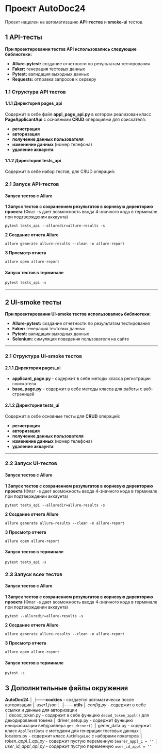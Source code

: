 # Проект AutoDoc24

Проект нацелен на автоматизацию **API-тестов** и **smoke-ui** тестов.
## 1 API-тесты

**При проектировании тестов API использовались следующие библиотеки:**
- **Allure-pytest:** создание отчетности по результатам тестирования
- **Faker:** генерация тестовых данных
- **Pytest:** валидация выходных данных
- **Requests:** отправка запросов к серверу

### 1.1 Структура **API тестов**
#### 1.1.1 Директория **pages_api**

Содержит в себе файл **appl_page_api.py** в котором реализован класс **PageApplicantApi** с основными **CRUD** операциями для соискателя:

- **регистрация**
- **авторизация**
- **получение данных пользователя**
- **изменение данных** (номер телефона)
- **удаление аккаунта** 
#### 1.1.2 Директория **tests_api**

Содержит в себе набор тестов, для CRUD операций:

### 2.1 Запуск **API-тестов**
#### Запуск тестов с **Allure**

**1 Запуск тестов с сохранением результатов в корневую директорию проекта** 
(Флаг -s дает возможность ввода 4-значного кода в терминале при подтверждении аккаунта)
```shell
pytest tests_api --alluredir=allure-results -s
```

**2 Создание отчета Allure**
```shell
allure generate allure-results --clean -o allure-report
```

**3 Просмотр отчета**
```shell
allure open allure-report
```
#### Запуск тестов в **терминале**

```shell
pytest tests_api -s
```
***
## 2 UI-smoke тесты

**При проектировании UI-smoke тестов использовались библиотеки:**
- **Allure-pytest:** создание отчетности по результатам тестирования
- **Faker:** генерация тестовых данных
- **Pytest:** валидация выходных данных
- **Selenium:** симуляция поведения пользователя на сайте
***
### 2.1 Структура **UI-smoke тестов**
#### 2.1.1 Директория **pages_ui**
- **applicant_page.py** - содержит в себе методы класса регистрации соискателя
- **base_page.py** - содержит в себе методы класса для работы с веб-страницей
#### 2.1.2 Директория **tests_ui**

Содержит в себе основные тесты для **CRUD** операций:
- **регистрация**
- **авторизация**
- **получение данных пользователя**
- **изменение данных** (номер телефона)
- **удаление аккаунта** 
***
### 2.2 Запуск **UI-тестов**
#### Запуск тестов с **Allure**

**1 Запуск тестов с сохранением результатов в корневую директорию проекта** 
(Флаг -s дает возможность ввода 4-значного кода в терминале при подтверждении аккаунта)
```shell
pytest tests_api --alluredir=allure-results -s
```

**2 Создание отчета Allure**
```shell
allure generate allure-results --clean -o allure-report
```

**3 Просмотр отчета**
```shell
allure open allure-report
```
#### Запуск тестов в **терминале**
```shell
pytest tests_api -s
```
### 2.3 Запуск **всех тестов**
#### Запуск тестов с **Allure**
**1 Запуск тестов с сохранением результатов в корневую директорию проекта** 
(Флаг -s дает возможность ввода 4-значного кода в терминале при подтверждении аккаунта)
```shell
pytest --alluredir=allure-results -s
```

**2 Создание отчета Allure**
```shell
allure generate allure-results --clean -o allure-report
```

**3 Просмотр отчета**
```shell
allure open allure-report
```
#### Запуск тестов в **терминале**
```shell
pytest -s
```
## 3 Дополнительные файлы окружения

**AutoDoc24**
│
├───**cookies** - создается автоматически после авторизации 
│       *user1.json* 
│
├───**utils**
│      *config.py* - содержит в себе ссылки и данные для авторизации                  
│      decod_token.py - содержит в себе функцию `decod_token_appl()` для декодирования токена 
│      driver_setup.py - содержит функцию инициализации вебдрайвера `get_driver()`
│      gener_data.py - содержит класс `ApplTestData` с методами для генерации тестовых данных
│      locators.py - содержит класс `AuthPageLoc` с наборами локаторов
│      *token_appl_1_api.py* - содержит пустую переменную `bearer_appl_1 = ''`
│      *user_id_appl_api.py* - содержит пустую переменную `user_id_appl = ''`